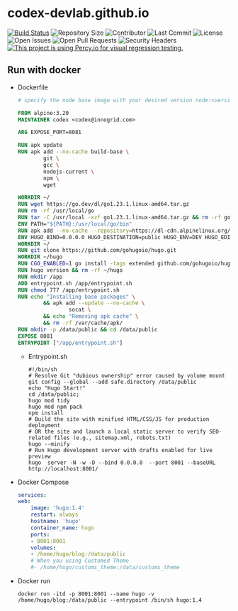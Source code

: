 # codex-devlab.github.io

[![Build Status](https://img.shields.io/endpoint.svg?url=https%3A%2F%2Factions-badge.atrox.dev%2Fcodex-devlab%2Fcodex-devlab.github.io%2Fbadge%3Fref%3Dmain&style=flat)](https://actions-badge.atrox.dev/codex-devlab/codex-devlab.github.io/goto?ref=main) ![Repository Size](https://img.shields.io/github/repo-size/codex-devlab/codex-devlab.github.io) ![Contributor](https://img.shields.io/github/contributors/codex-devlab/codex-devlab.github.io) ![Last Commit](https://img.shields.io/github/last-commit/codex-devlab/codex-devlab.github.io) ![License](https://img.shields.io/github/license/codex-devlab/codex-devlab.github.io) ![Open Issues](https://img.shields.io/github/issues/codex-devlab/codex-devlab.github.io?color=important) ![Open Pull Requests](https://img.shields.io/github/issues-pr/codex-devlab/codex-devlab.github.io?color=yellowgreen) ![Security Headers](https://img.shields.io/security-headers?url=https%3A%2F%2Fcodex-devlab.github.io%2F) [![This project is using Percy.io for visual regression testing.](https://percy.io/static/images/percy-badge.svg)](https://percy.io/b7cb60ab/codex-devlab.github.io)


## Run with docker


* Dockerfile  
    ```dockerfile
    # specify the node base image with your desired version node:<version>

    FROM alpine:3.20
    MAINTAINER codex <codex@innogrid.com>

    ARG EXPOSE_PORT=8081

    RUN apk update
    RUN apk add --no-cache build-base \
            git \
            gcc \
            nodejs-current \
            npm \
            wget

    WORKDIR ~/
    RUN wget https://go.dev/dl/go1.23.1.linux-amd64.tar.gz
    RUN rm -rf /usr/local/go
    RUN tar -C /usr/local -xzf go1.23.1.linux-amd64.tar.gz && rm -rf go1.23.1.linux-amd64.tar.gz
    ENV PATH="${PATH}:/usr/local/go/bin"
    RUN apk add --no-cache --repository=https://dl-cdn.alpinelinux.org/alpine/edge/community hugo
    ENV HUGO_BIND=0.0.0.0 HUGO_DESTINATION=public HUGO_ENV=DEV HUGO_EDITION=extended
    WORKDIR ~/
    RUN git clone https://github.com/gohugoio/hugo.git
    WORKDIR ~/hugo
    RUN CGO_ENABLED=1 go install -tags extended github.com/gohugoio/hugo@latest
    RUN hugo version && rm -rf ~/hugo
    RUN mkdir /app
    ADD entrypoint.sh /app/entrypoint.sh
    RUN chmod 777 /app/entrypoint.sh
    RUN echo "Installing base packages" \
            && apk add --update --no-cache \
                    socat \
            && echo "Removing apk cache" \
            && rm -rf /var/cache/apk/
    RUN mkdir -p /data/public && cd /data/public
    EXPOSE 8081
    ENTRYPOINT ["/app/entrypoint.sh"]
    ```

  * Entrypoint.sh  
    ```shell
    #!/bin/sh
    # Resolve Git "dubious ownership" error caused by volume mount
    git config --global --add safe.directory /data/public
    echo "Hugo Start!"
    cd /data/public;
    hugo mod tidy
    hugo mod npm pack
    npm install
    # Build the site with minified HTML/CSS/JS for production deployment
    # OR the site and launch a local static server to verify SEO-related files (e.g., sitemap.xml, robots.txt)
    hugo --minify
    # Run Hugo development server with drafts enabled for live preview
    hugo  server -N -w -D --bind 0.0.0.0  --port 8001 --baseURL http://localhost:8001/
    ```


* Docker Compose  
    ```yaml
    services:
    web:
        image: 'hugo:1.4'
        restart: always
        hostname: 'hugo'
        container_name: hugo
        ports:
        - 8001:8001
        volumes:
        - /home/hugo/blog:/data/public
        # When you using Customed Theme
        #- /home/hugo/customs_theme:/data/customs_theme
    ```

* Docker run  
    ```shell
    docker run -itd -p 8001:8001 --name hugo -v /home/hugo/blog:/data/public --entrypoint /bin/sh hugo:1.4
    ```